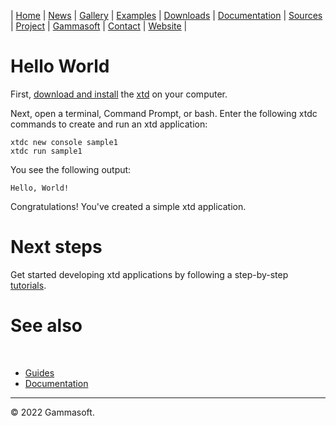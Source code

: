 | [Home](home.md) | [News](news.md) | [Gallery](gallery.md) | [Examples](examples.md) | [Downloads](downloads.md) | [Documentation](documentation.md) | [Sources](https://github.com/gammasoft71/xtd) | [Project](https://sourceforge.net/projects/xtdpro/) | [Gammasoft](gammasoft.md)  | [Contact](contact.md) | [Website](https://gammasoft71.wixsite.com/xtdpro) |

# Hello World

First, [download and install](downloads.md) the [xtd](home.md) on your computer.

Next, open a terminal, Command Prompt, or bash. Enter the following xtdc commands to create and run an xtd application:

```shell
xtdc new console sample1
xtdc run sample1
```
You see the following output:

```
Hello, World!
```

Congratulations! You've created a simple xtd application.

# Next steps

Get started developing xtd applications by following a step-by-step [tutorials](tutorials.md).

# See also
​
* [Guides](guides.md)
* [Documentation](documentation.md)

______________________________________________________________________________________________

© 2022 Gammasoft.
